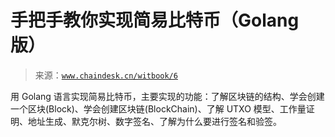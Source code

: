 # 手把手教你实现简易比特币（Golang 版）

> 来源：[`www.chaindesk.cn/witbook/6`](https://www.chaindesk.cn/witbook/6)

用 Golang 语言实现简易比特币，主要实现的功能：了解区块链的结构、学会创建一个区块(Block)、学会创建区块链(BlockChain)、了解 UTXO 模型、工作量证明、地址生成、默克尔树、数字签名、了解为什么要进行签名和验签。